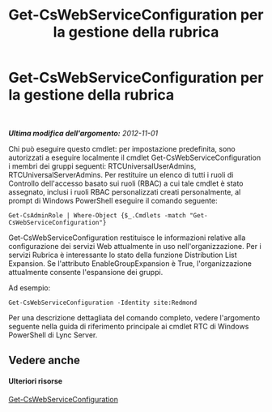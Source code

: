 ﻿---
title: Get-CsWebServiceConfiguration per la gestione della rubrica
TOCTitle: Get-CsWebServiceConfiguration per la gestione della rubrica
ms:assetid: 0b223733-5224-47d1-9b47-2109e6f135c9
ms:mtpsurl: https://technet.microsoft.com/it-it/library/Gg429692(v=OCS.15)
ms:contentKeyID: 49299639
ms.date: 08/24/2015
mtps_version: v=OCS.15
ms.translationtype: HT
---

# Get-CsWebServiceConfiguration per la gestione della rubrica

 

_**Ultima modifica dell'argomento:** 2012-11-01_

Chi può eseguire questo cmdlet: per impostazione predefinita, sono autorizzati a eseguire localmente il cmdlet Get-CsWebServiceConfiguration i membri dei gruppi seguenti: RTCUniversalUserAdmins, RTCUniversalServerAdmins. Per restituire un elenco di tutti i ruoli di Controllo dell'accesso basato sui ruoli (RBAC) a cui tale cmdlet è stato assegnato, inclusi i ruoli RBAC personalizzati creati personalmente, al prompt di Windows PowerShell eseguire il comando seguente:

    Get-CsAdminRole | Where-Object {$_.Cmdlets -match "Get-CsWebServiceConfiguration"}

Get-CsWebServiceConfiguration restituisce le informazioni relative alla configurazione dei servizi Web attualmente in uso nell'organizzazione. Per i servizi Rubrica è interessante lo stato della funzione Distribution List Expansion. Se l'attributo EnableGroupExpansion è True, l'organizzazione attualmente consente l'espansione dei gruppi.

Ad esempio:

    Get-CsWebServiceConfiguration -Identity site:Redmond

Per una descrizione dettagliata del comando completo, vedere l'argomento seguente nella guida di riferimento principale ai cmdlet RTC di Windows PowerShell di Lync Server.

## Vedere anche

#### Ulteriori risorse

[Get-CsWebServiceConfiguration](https://docs.microsoft.com/en-us/powershell/module/skype/Get-CsWebServiceConfiguration)

